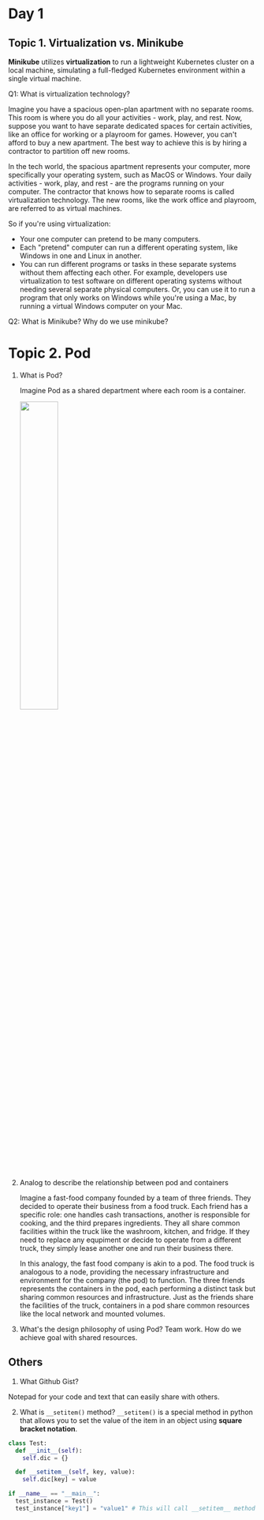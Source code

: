 # Day 1

## Topic 1. Virtualization vs. Minikube

**Minikube** utilizes **virtualization** to run a lightweight Kubernetes cluster on a local machine, simulating a full-fledged Kubernetes environment within a single virtual machine.

Q1: What is virtualization technology?

Imagine you have a spacious open-plan apartment with no separate rooms. This room is where you do all your activities - work, play, and rest. Now, suppose you want to have separate dedicated spaces for certain activities, like an office for working or a playroom for games. However, you can't afford to buy a new apartment. The best way to achieve this is by hiring a contractor to partition off new rooms.

In the tech world, the spacious apartment represents your computer, more specifically your operating system, such as MacOS or Windows. Your daily activities - work, play, and rest - are the programs running on your computer. The contractor that knows how to separate rooms is called virtualization technology. The new rooms, like the work office and playroom, are referred to as virtual machines.

So if you're using virtualization:

- Your one computer can pretend to be many computers.
- Each "pretend" computer can run a different operating system, like Windows in one and Linux in another.
- You can run different programs or tasks in these separate systems without them affecting each other. For example, developers use virtualization to test software on different operating systems without needing several separate physical computers. Or, you can use it to run a program that only works on Windows while you're using a Mac, by running a virtual Windows computer on your Mac.

Q2: What is Minikube? Why do we use minikube?


# Topic 2. Pod 
1. What is Pod?

   Imagine Pod as a shared department where each room is a container.

   <img src="https://files.oaiusercontent.com/file-Bs5cfTcqVG4pxFqM9PWHeV1F?se=2023-11-10T03%3A16%3A59Z&sp=r&sv=2021-08-06&sr=b&rscc=max-age%3D31536000%2C%20immutable&rscd=attachment%3B%20filename%3D0198bc5f-23c9-4f63-a49a-94a22a9ba442.webp&sig=Hux/V5dWb08rd4W5VGceK5ufN/R1fmdsFyq%2BS1MtSeU%3D" width="40%">


3. Analog to describe the relationship between pod and containers

   Imagine a fast-food company founded by a team of three friends. They decided to operate their business from a food truck. Each friend has a specific role: one handles cash transactions, another is responsible for cooking, and the third prepares ingredients. They all share common facilities within the truck like the washroom, kitchen, and fridge. If they need to replace any equpiment or decide to operate from a different truck, they simply lease another one and run their business there.

   In this analogy, the fast food company is akin to a pod. The food truck is analogous to a node, providing the necessary infrastructure and environment for the company (the pod) to function. The three friends represents the containers in the pod, each performing a distinct task but sharing common resources and infrastructure. Just as the friends share the facilities of the truck, containers in a pod share common resources like the local network and mounted volumes.
   
4. What's the design philosophy of using Pod?
   Team work. How do we achieve goal with shared resources.
   

## Others
1. What Github Gist?

  Notepad for your code and text that can easily share with others.

2. What is `__setitem()` method?
`__setitem()` is a special method in python that allows you to set the value of the item in an object using **square bracket notation**.
```python
class Test:
  def __init__(self):
    self.dic = {}

  def __setitem__(self, key, value):
    self.dic[key] = value

if __name__ == "__main__":
  test_instance = Test()
  test_instance["key1"] = "value1" # This will call __setitem__ method
```
